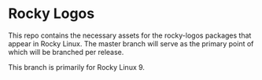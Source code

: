 Rocky Logos
===========

This repo contains the necessary assets for the rocky-logos packages that
appear in Rocky Linux. The master branch will serve as the primary point
of which will be branched per release.

This branch is primarily for Rocky Linux 9.
